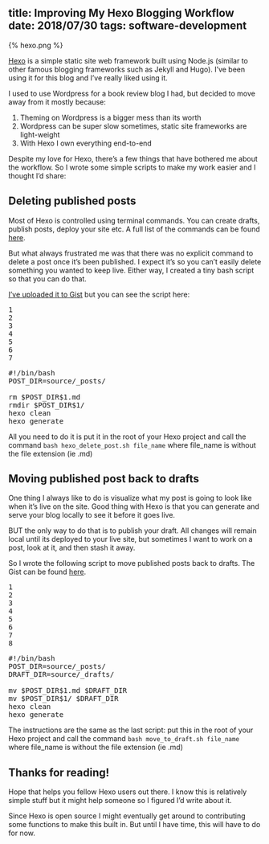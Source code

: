 title: Improving My Hexo Blogging Workflow
date: 2018/07/30
tags: software-development
---

{% hexo.png %}

[Hexo](https://hexo.io/) is a simple static site web framework built using Node.js (similar to other famous blogging frameworks such as Jekyll and Hugo). I’ve been using it for this blog and I’ve really liked using it.

I used to use Wordpress for a book review blog I had, but decided to move away from it mostly because:

1. Theming on Wordpress is a bigger mess than its worth
1. Wordpress can be super slow sometimes, static site frameworks are light-weight
1. With Hexo I own everything end-to-end

Despite my love for Hexo, there’s a few things that have bothered me about the workflow. So I wrote some simple scripts to make my work easier and I thought I’d share:

## Deleting published posts

Most of Hexo is controlled using terminal commands. You can create drafts, publish posts, deploy your site etc. A full list of the commands can be found [here](https://hexo.io/docs/commands).

But what always frustrated me was that there was no explicit command to delete a post once it’s been published. I expect it’s so you can’t easily delete something you wanted to keep live. Either way, I created a tiny bash script so that you can do that.

[I’ve uploaded it to Gist](https://gist.github.com/jtloong/60d4449eb45e0c7104264f082cf75058) but you can see the script here:
<td class="gutter"><pre>1<br/>2<br/>3<br/>4<br/>5<br/>6<br/>7<br/></pre></td><td class="code"><pre>#!/bin/bash<br/>POST_DIR=source/_posts/<br/><br/>rm $POST_DIR$1.md<br/>rmdir $POST_DIR$1/<br/>hexo clean<br/>hexo generate<br/></pre></td>

All you need to do it is put it in the root of your Hexo project and call the command `bash hexo_delete_post.sh file_name` where file_name is without the file extension (ie .md)

## Moving published post back to drafts

One thing I always like to do is visualize what my post is going to look like when it’s live on the site. Good thing with Hexo is that you can generate and serve your blog locally to see it before it goes live.

BUT the only way to do that is to publish your draft. All changes will remain local until its deployed to your live site, but sometimes I want to work on a post, look at it, and then stash it away.

So I wrote the following script to move published posts back to drafts. The Gist can be found [here](https://gist.github.com/jtloong/fe74c26f0efc5be7d407ef78d34c7609).
<td class="gutter"><pre>1<br/>2<br/>3<br/>4<br/>5<br/>6<br/>7<br/>8<br/></pre></td><td class="code"><pre>#!/bin/bash<br/>POST_DIR=source/_posts/<br/>DRAFT_DIR=source/_drafts/<br/><br/>mv $POST_DIR$1.md $DRAFT_DIR<br/>mv $POST_DIR$1/ $DRAFT_DIR<br/>hexo clean<br/>hexo generate<br/></pre></td>

The instructions are the same as the last script: put this in the root of your Hexo project and call the command `bash move_to_draft.sh file_name` where file_name is without the file extension (ie .md)

## Thanks for reading!

Hope that helps you fellow Hexo users out there. I know this is relatively simple stuff but it might help someone so I figured I’d write about it.

Since Hexo is open source I might eventually get around to contributing some functions to make this built in. But until I have time, this will have to do for now.
